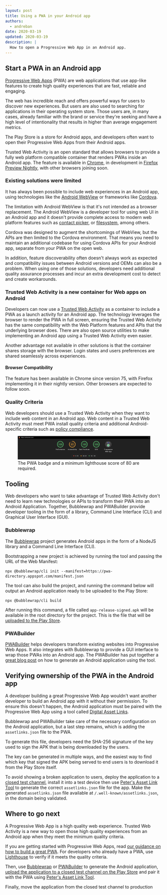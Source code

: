 ```yaml
---
layout: post
title: Using a PWA in your Android app
authors:
  - andreban
date: 2020-03-19
updated: 2020-03-19
description: |
  How to open a Progressive Web App in an Android app.
---
```


## Start a PWA in an Android app

[Progressive Web Apps][1] (PWA) are web applications that use app-like features to create
high quality experiences that are fast, reliable and engaging.

The web has incredible reach and offers powerful ways for users to discover new experiences. But
users are also used to searching for applications in their operating system store. Those users are,
in many cases, already familiar with the brand or service they're seeking and have a high level of intentionality
that results in higher than average engagement metrics.

The Play Store is a store for Android apps, and developers often want to open their Progressive Web
Apps from their Android apps.

Trusted Web Activity is an open standard that allows browsers to provide a fully web platform
compatible container that renders PWAs inside an Android app. The feature
is available in [Chrome][2], in development in [Firefox Preview Nightly][3], with other browsers
joining soon.

### Existing solutions were limited

It has always been possible to include web experiences in an Android app, using technologies like
the [Android WebView][4] or frameworks like [Cordova][5].

The limitation with Android WebView is that it's not intended as a browser replacement. The Android
WebView is a developer tool for using web UI in an Android app and it doesn't provide complete
access to modern web platform features such as [contact picker][6], or [filesystem][7], among others.

Cordova was designed to augment the shortcomings of WebView, but the APIs are then limited to the
Cordova environment.  That means you need to maintain an additional codebase for using Cordova APIs
for your Android app, separate from your PWA on the open web.   

In addition, feature discoverability often doesn't always work as expected and compatibility issues
between Android versions and OEMs can also be a problem. When using one of those solutions,
developers need additional quality assurance processes and incur an extra development cost to
detect and create workarounds.

### Trusted Web Activity is a new container for Web apps on Android

Developers can now use a [Trusted Web Activity][8] as a container to include a PWA as a launch
activity for an Android app. The technology leverages the browser to render the PWA in full screen,
ensuring the Trusted Web Activity has the same compatibility with the Web Platform features and
APIs that the underlying browser does. There are also open source utilities to make implementing
an Android app using a Trusted Web Activity even easier.  

Another advantage not available in other solutions is that the container shares storage with the
browser. Login states and users preferences are shared seamlessly across experiences.

#### Browser Compatibility

The feature has been available in Chrome since version 75, with Firefox implementing it in their
nightly version. Other browsers are expected to follow soon.

### Quality Criteria

Web developers should use a Trusted Web Activity when they want to include web content in an
Android app.  Web content in a Trusted Web Activity must meet PWA install quality criteria and
additional Android-specific criteria such as [policy compliance][9].

<figure class="w-figure w-figure--center">
  <img src="lh-score.png" style="max-width: 100%;"
    alt="A screenshot showing the Lighthouse score for AirHorn, with the PWA badge and a performance score of 100."/>
  <figcaption class="w-figcaption w-figcaption--fullbleed">
    The PWA badge and a minimum lighthouse score of 80 are required.
  </figcaption>
</figure>

## Tooling 

Web developers who want to take advantage of Trusted Web Activity don't need to learn new
technologies or APIs to transform their PWA into an Android Application. Together, Bubblewrap and
PWABuilder provide developer tooling in the form of a library, Command Line Interface (CLI) and
Graphical User Interface (GUI).

### Bubblewrap

The [Bubblewrap][10] project generates Android apps in the form of a NodeJS
library and a Command Line Interface (CLI).

Bootstrapping a new project is achieved by running the tool and passing the URL of the Web
Manifest:

```shell
npx @bubblewrap/cli init --manifest=https://pwa-directory.appspot.com/manifest.json
```

The tool can also build the project, and running the command below will output an Android
application ready to be uploaded to the Play Store:

```shell
npx @bubblewrap/cli build
```

After running this command, a file called `app-release-signed.apk` will be available in the root
directory for the project. This is the file that will be [uploaded to the Play Store][11].

### PWABuilder

[PWABuilder][12] helps developers transform existing websites into Progressive Web Apps. It also
integrates with Bubblewrap to provide a GUI interface to wrap those PWAs into an Android app.
The PWABuilder has put together a [great blog post][13] on how to generate an Android application
using the tool.

## Verifying ownership of the PWA in the Android app 

A developer building a great Progressive Web App wouldn't want another developer to build an
Android app with it without their permission. To ensure this doesn't happen, the Android
application must be paired with the Progressive Web App using a tool called
[Digital Asset Links][14].

Bubblewrap and PWABuilder take care of the necessary configuration on the Android application, but
a last step remains, which is adding the `assetlinks.json` file to the PWA.

To generate this file, developers need the SHA-256 signature of the key used to sign the APK that
is being downloaded by the users.

The key can be generated in multiple ways, and the easiest way to find which key that signed the
APK being served to end users is to download it from the Play Store itself. 

To avoid showing a broken application to users, deploy the application to a
[closed test channel][11], install it into a test device then use [Peter's Asset Link Tool][15] to
generate the correct `assetlinks.json` file for the app. Make the generated `assetlinks.json` file
available at `/.well-known/assetlinks.json`, in the domain being validated.

## Where to go next

A Progressive Web App is a high quality web experience. Trusted Web Activity is a new way to open
those high quality experiences from an Android app when they meet the minimum quality criteria.

If you are getting started with Progressive Web Apps, read
[our guidance on how to build a great PWA][1]. For developers who already have a PWA, use
[Lighthouse][16] to verify if it meets the quality criteria.

Then, use [Bubblewrap][10] or [PWABuilder][12] to generate the Android application,
[upload the application to a closed test channel on the Play Store][11] and pair it with the PWA
using [Peter's Asset Link Tool][15].

Finally, move the application from the closed test channel to production

[1]: /progressive-web-apps/
[2]: https://play.google.com/store/apps/details?id=com.android.chrome
[3]: https://play.google.com/store/apps/details?id=org.mozilla.fenix.nightly
[4]: https://developer.android.com/reference/android/webkit/WebView
[5]: https://cordova.apache.org/
[6]: /contact-picker/
[7]: /native-file-system/
[8]: https://developers.google.com/web/updates/2019/02/using-twa
[9]: https://play.google.com/about/developer-content-policy/
[10]: https://github.com/GoogleChromeLabs/bubblewrap
[11]: https://support.google.com/googleplay/android-developer/answer/3131213?hl=en-GB
[12]: https://pwabuilder.com/
[13]: https://www.davrous.com/2020/02/07/publishing-your-pwa-in-the-play-store-in-a-couple-of-minutes-using-pwa-builder/
[14]: https://developers.google.com/digital-asset-links/v1/getting-started
[15]: https://play.google.com/store/apps/details?id=dev.conn.assetlinkstool
[16]: /lighthouse-performance/
